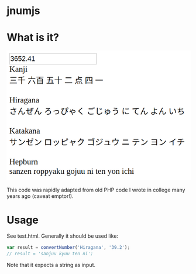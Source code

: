 # jnumjs

# What is it?

![Screenshot](https://raw.githubusercontent.com/dewyatt/jnumjs/master/screenshot.png)

This code was rapidly adapted from old PHP code I wrote in college many years ago (caveat emptor!).

# Usage

See test.html.
Generally it should be used like:

```js
var result = convertNumber('Hiragana', '39.2');
// result = 'sanjuu kyuu ten ni';
```

Note that it expects a string as input.
